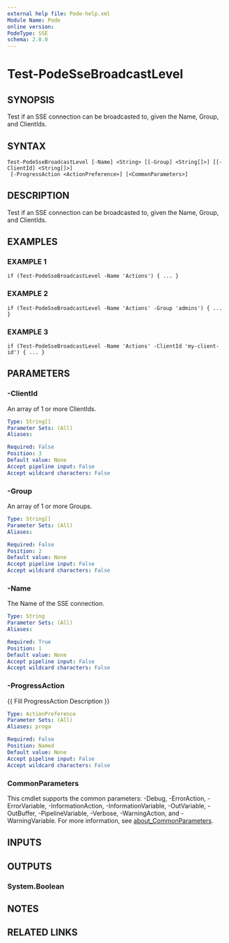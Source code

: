 ```yaml
---
external help file: Pode-help.xml
Module Name: Pode
online version:
PodeType: SSE
schema: 2.0.0
---
```


# Test-PodeSseBroadcastLevel

## SYNOPSIS
Test if an SSE connection can be broadcasted to, given the Name, Group, and ClientIds.

## SYNTAX

```
Test-PodeSseBroadcastLevel [-Name] <String> [[-Group] <String[]>] [[-ClientId] <String[]>]
 [-ProgressAction <ActionPreference>] [<CommonParameters>]
```

## DESCRIPTION
Test if an SSE connection can be broadcasted to, given the Name, Group, and ClientIds.

## EXAMPLES

### EXAMPLE 1
```
if (Test-PodeSseBroadcastLevel -Name 'Actions') { ... }
```

### EXAMPLE 2
```
if (Test-PodeSseBroadcastLevel -Name 'Actions' -Group 'admins') { ... }
```

### EXAMPLE 3
```
if (Test-PodeSseBroadcastLevel -Name 'Actions' -ClientId 'my-client-id') { ... }
```

## PARAMETERS

### -ClientId
An array of 1 or more ClientIds.

```yaml
Type: String[]
Parameter Sets: (All)
Aliases:

Required: False
Position: 3
Default value: None
Accept pipeline input: False
Accept wildcard characters: False
```

### -Group
An array of 1 or more Groups.

```yaml
Type: String[]
Parameter Sets: (All)
Aliases:

Required: False
Position: 2
Default value: None
Accept pipeline input: False
Accept wildcard characters: False
```

### -Name
The Name of the SSE connection.

```yaml
Type: String
Parameter Sets: (All)
Aliases:

Required: True
Position: 1
Default value: None
Accept pipeline input: False
Accept wildcard characters: False
```

### -ProgressAction
{{ Fill ProgressAction Description }}

```yaml
Type: ActionPreference
Parameter Sets: (All)
Aliases: proga

Required: False
Position: Named
Default value: None
Accept pipeline input: False
Accept wildcard characters: False
```

### CommonParameters
This cmdlet supports the common parameters: -Debug, -ErrorAction, -ErrorVariable, -InformationAction, -InformationVariable, -OutVariable, -OutBuffer, -PipelineVariable, -Verbose, -WarningAction, and -WarningVariable. For more information, see [about_CommonParameters](http://go.microsoft.com/fwlink/?LinkID=113216).

## INPUTS

## OUTPUTS

### System.Boolean
## NOTES

## RELATED LINKS
